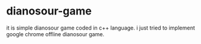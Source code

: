 # dianosour-game
it is simple dianosour game coded in c++ language. 
i just tried to implement google chrome offline dianosour game.





























